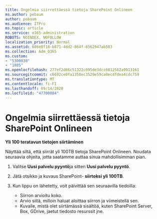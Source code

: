 ```yaml
---
title: Ongelmia siirrettäessä tietoja SharePoint Onlineen
ms.author: pebaum
author: pebaum
ms.audience: ITPro
ms.topic: article
ms.service: o365-administration
ROBOTS: NOINDEX, NOFOLLOW
localization_priority: Normal
ms.assetid: 686e8f18-b871-4dd2-864f-8562947ab583
ms.collection: Adm_O365
ms.custom:
- "5300030"
- "1885"
ms.openlocfilehash: 277ef2d66c51322c095de3dcc6012562a9913161
ms.sourcegitcommit: c6692ce0fa1358ec3529e59ca0ecdfdea4cdc759
ms.translationtype: MT
ms.contentlocale: fi-FI
ms.lasthandoff: 09/14/2020
ms.locfileid: "47700884"
---
```

# <a name="issues-while-migrating-data-to-sharepoint-online"></a>Ongelmia siirrettäessä tietoja SharePoint Onlineen

**Yli 100 teratavun tietojen siirtäminen**

Näyttää siltä, että siirrät yli 100TB tietoja SharePoint Onlineen. Noudata seuraavia ohjeita, jotta saatamme auttaa sinua mahdollisimman pian. 

1. Valitse **Uusi palvelu pyyntö**ja sitten **Uusi palvelu pyyntö**. 
2. Jätä otsikko ja kuvaus SharePoint- **siirtoksi yli 100TB**.
3. Kun lippu on lähetetty, voit päivittää sen seuraavilla tiedoilla: 

    - Siirron arvioitu koko.
    - Arvio siitä, milloin haluat aloittaa siirron ja viimeistellä sen.
    - Kuvaile, mistä olet siirtämässä sisältöä, kuten SharePoint Server, Box, GDrive, jaetut tiedosto resurssit jne.
